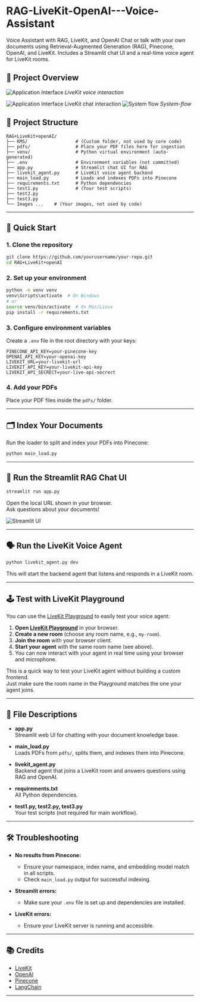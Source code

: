 # RAG-LiveKit-OpenAI---Voice-Assistant
Voice Assistant with RAG, LiveKit, and OpenAI Chat or talk with your own documents using Retrieval-Augmented Generation (RAG), Pinecone, OpenAI, and LiveKit. Includes a Streamlit chat UI and a real-time voice agent for LiveKit rooms.

## 📸 Project Overview

![Application Interface](Images/image3.png)
*LiveKit voice interaction*

![Application Interface](Images/image4.png)
LiveKit chat interaction
![System flow](Images/image1.png)
*System-flow*

## 📁 Project Structure

```
RAG+LiveKit+openAI/
├── KMS/                  # (Custom folder, not used by core code)
├── pdfs/                 # Place your PDF files here for ingestion
├── venv/                 # Python virtual environment (auto-generated)
├── .env                  # Environment variables (not committed)
├── app.py                # Streamlit chat UI for RAG
├── livekit_agent.py      # LiveKit voice agent backend
├── main_load.py          # Loads and indexes PDFs into Pinecone
├── requirements.txt      # Python dependencies
├── test1.py              # (Your test scripts)
├── test2.py
├── test3.py
└── Images ...    # (Your images, not used by code)
```

---

## 🚀 Quick Start

### 1. **Clone the repository**

```sh
git clone https://github.com/yourusername/your-repo.git
cd RAG+LiveKit+openAI
```

### 2. **Set up your environment**

```sh
python -m venv venv
venv\Scripts\activate  # On Windows
# or
source venv/bin/activate  # On Mac/Linux
pip install -r requirements.txt
```

### 3. **Configure environment variables**

Create a `.env` file in the root directory with your keys:
```
PINECONE_API_KEY=your-pinecone-key
OPENAI_API_KEY=your-openai-key
LIVEKIT_URL=your-livekit-url
LIVEKIT_API_KEY=your-livekit-api-key
LIVEKIT_API_SECRECT=your-live-api-secrect
```

### 4. **Add your PDFs**

Place your PDF files inside the `pdfs/` folder.

---

## 🗂️ Index Your Documents

Run the loader to split and index your PDFs into Pinecone:

```sh
python main_load.py
```

---

## 💬 Run the Streamlit RAG Chat UI

```sh
streamlit run app.py
```
Open the local URL shown in your browser.  
Ask questions about your documents!

![Streamlit UI](Images/image5.png)

---

## 🗣️ Run the LiveKit Voice Agent

```sh
python livekit_agent.py dev
```
This will start the backend agent that listens and responds in a LiveKit room.

---

## 🕹️ Test with LiveKit Playground

You can use the [LiveKit Playground](https://playground.livekit.io/) to easily test your voice agent:

1. **Open [LiveKit Playground](https://playground.livekit.io/)** in your browser.
2. **Create a new room** (choose any room name, e.g., `my-room`).
3. **Join the room** with your browser client.
4. **Start your agent** with the same room name (see above).
5. You can now interact with your agent in real time using your browser and microphone.

This is a quick way to test your LiveKit agent without building a custom frontend.  
Just make sure the room name in the Playground matches the one your agent joins.

---

## 📝 File Descriptions

- **app.py**  
  Streamlit web UI for chatting with your document knowledge base.

- **main_load.py**  
  Loads PDFs from `pdfs/`, splits them, and indexes them into Pinecone.

- **livekit_agent.py**  
  Backend agent that joins a LiveKit room and answers questions using RAG and OpenAI.

- **requirements.txt**  
  All Python dependencies.

- **test1.py, test2.py, test3.py**  
  Your test scripts (not required for main workflow).

---

## 🛠️ Troubleshooting

- **No results from Pinecone:**  
  - Ensure your namespace, index name, and embedding model match in all scripts.
  - Check `main_load.py` output for successful indexing.

- **Streamlit errors:**  
  - Make sure your `.env` file is set up and dependencies are installed.

- **LiveKit errors:**  
  - Ensure your LiveKit server is running and accessible.

---

## 📚 Credits

- [LiveKit](https://livekit.io/)
- [OpenAI](https://openai.com/)
- [Pinecone](https://www.pinecone.io/)
- [LangChain](https://www.langchain.com/)

---